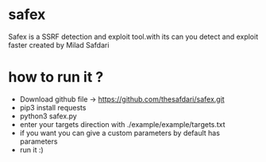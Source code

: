 # safex
Safex is a SSRF detection and exploit  tool.with its can you detect and exploit faster  created by Milad Safdari

# how to run it ?
- Download github file -> https://github.com/thesafdari/safex.git
- pip3 install requests
- python3 safex.py 
- enter your targets direction with ./example/example/targets.txt
- if you want you can give a custom parameters  by default has parameters
- run it :)
